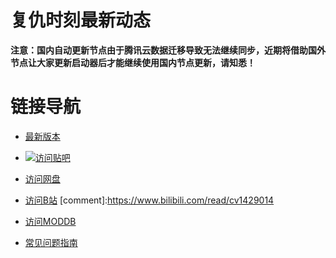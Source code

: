 # 复仇时刻最新动态
**注意：国内自动更新节点由于腾讯云数据迁移导致无法继续同步，近期将借助国外节点让大家更新启动器后才能继续使用国内节点更新，请知悉！**


# 链接导航
* [最新版本](https://github.com/Zero-Fanker/Revenge-Now)
* [![访问贴吧](https://imgsa.baidu.com/forum/w%3D580/sign=00b5cd2a86d4b31cf03c94b3b7d7276f/4273602a2834349b4963b8ecc4ea15ce37d3bed5.jpg)](https://tieba.baidu.com/f?kw=%E5%A4%8D%E4%BB%87%E6%97%B6%E5%88%BB)

* [访问网盘](http://www.tr-publish.ys168.com/)
* [访问B站](https://www.bilibili.com/read/cv4165709)
[comment]:https://www.bilibili.com/read/cv1429014
* [访问MODDB](https://www.moddb.com/mods/revenge-now)
* [常见问题指南](./常见问题指南)

